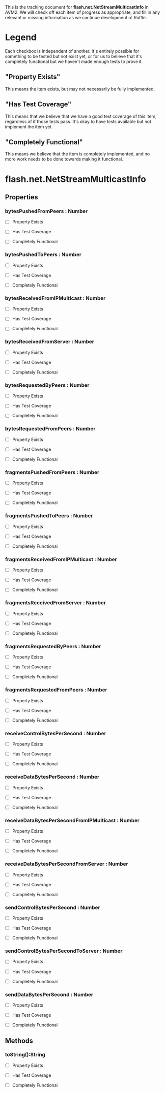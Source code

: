 This is the tracking document for **flash.net.NetStreamMulticastInfo** in AVM2. We will check off each item of progress as appropriate, and fill in any relevant or missing information as we continue development of Ruffle.
# Legend

Each checkbox is independent of another. It's entirely possible for something to be tested but not exist yet, or for us to believe that it's completely functional but we haven't made enough tests to prove it.
## "Property Exists"

This means the item exists, but may not necessarily be fully implemented.
## "Has Test Coverage"

This means that we believe that we have a good test coverage of this item, regardless of if those tests pass. It's okay to have tests available but not implement the item yet.
## "Completely Functional"

This means we believe that the item is completely implemented, and no more work needs to be done towards making it functional.
# flash.net.NetStreamMulticastInfo
## Properties
### bytesPushedFromPeers : Number

* [ ] Property Exists

* [ ] Has Test Coverage

* [ ] Completely Functional


### bytesPushedToPeers : Number

* [ ] Property Exists

* [ ] Has Test Coverage

* [ ] Completely Functional


### bytesReceivedFromIPMulticast : Number

* [ ] Property Exists

* [ ] Has Test Coverage

* [ ] Completely Functional


### bytesReceivedFromServer : Number

* [ ] Property Exists

* [ ] Has Test Coverage

* [ ] Completely Functional


### bytesRequestedByPeers : Number

* [ ] Property Exists

* [ ] Has Test Coverage

* [ ] Completely Functional


### bytesRequestedFromPeers : Number

* [ ] Property Exists

* [ ] Has Test Coverage

* [ ] Completely Functional


### fragmentsPushedFromPeers : Number

* [ ] Property Exists

* [ ] Has Test Coverage

* [ ] Completely Functional


### fragmentsPushedToPeers : Number

* [ ] Property Exists

* [ ] Has Test Coverage

* [ ] Completely Functional


### fragmentsReceivedFromIPMulticast : Number

* [ ] Property Exists

* [ ] Has Test Coverage

* [ ] Completely Functional


### fragmentsReceivedFromServer : Number

* [ ] Property Exists

* [ ] Has Test Coverage

* [ ] Completely Functional


### fragmentsRequestedByPeers : Number

* [ ] Property Exists

* [ ] Has Test Coverage

* [ ] Completely Functional


### fragmentsRequestedFromPeers : Number

* [ ] Property Exists

* [ ] Has Test Coverage

* [ ] Completely Functional


### receiveControlBytesPerSecond : Number

* [ ] Property Exists

* [ ] Has Test Coverage

* [ ] Completely Functional


### receiveDataBytesPerSecond : Number

* [ ] Property Exists

* [ ] Has Test Coverage

* [ ] Completely Functional


### receiveDataBytesPerSecondFromIPMulticast : Number

* [ ] Property Exists

* [ ] Has Test Coverage

* [ ] Completely Functional


### receiveDataBytesPerSecondFromServer : Number

* [ ] Property Exists

* [ ] Has Test Coverage

* [ ] Completely Functional


### sendControlBytesPerSecond : Number

* [ ] Property Exists

* [ ] Has Test Coverage

* [ ] Completely Functional


### sendControlBytesPerSecondToServer : Number

* [ ] Property Exists

* [ ] Has Test Coverage

* [ ] Completely Functional


### sendDataBytesPerSecond : Number

* [ ] Property Exists

* [ ] Has Test Coverage

* [ ] Completely Functional


## Methods
### toString():String

* [ ] Property Exists

* [ ] Has Test Coverage

* [ ] Completely Functional